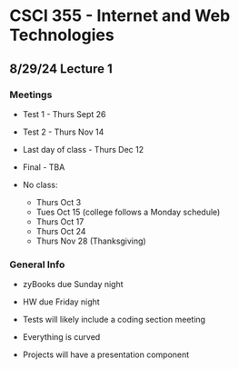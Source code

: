 # CSCI 355 - Internet and Web Technologies

## 8/29/24 Lecture 1

### Meetings

-   Test 1 - Thurs Sept 26
-   Test 2 - Thurs Nov 14
-   Last day of class - Thurs Dec 12
-   Final - TBA

-   No class:
    -   Thurs Oct 3
    -   Tues Oct 15 (college follows a Monday schedule)
    -   Thurs Oct 17
    -   Thurs Oct 24
    -   Thurs Nov 28 (Thanksgiving)

### General Info

-   zyBooks due Sunday night
-   HW due Friday night

-   Tests will likely include a coding section meeting
-   Everything is curved
-   Projects will have a presentation component
